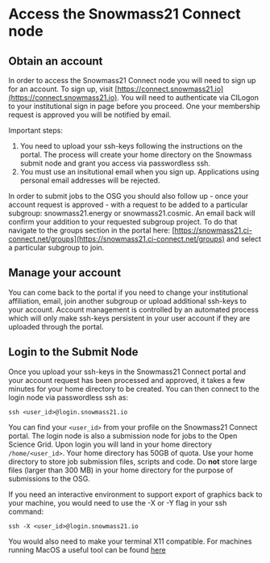 # Access the Snowmass21 Connect node 

## Obtain an account

In order to access the Snowmass21 Connect node you will need to sign up for an account.
To sign up, visit [https://connect.snowmass21.io](https://connect.snowmass21.io). You will need to authenticate via CILogon to your institutional sign in page 
before you proceed. One your membership request is approved you will be notified by email. 

Important steps:

1. You need to upload your ssh-keys following the instructions on the portal. The process will 
create your home directory on the Snowmass submit node and grant you access via passwordless ssh.
2. You must use an insitutional email when you sign up. Applications using personal email addresses will be rejected. 

In order to submit jobs to the OSG you should also follow up - once your account request is approved - with a request to be added to a particular 
subgroup: snowmass21.energy or snowmass21.cosmic. An email back will confirm your addition to your requested subgroup project. To do that navigate to the groups 
section in the portal here: [https://snowmass21.ci-connect.net/groups](https://snowmass21.ci-connect.net/groups) and select a particular subgroup to join.

## Manage your account

You can come back to the portal if you need to change your institutional affiliation, email, join another subgroup or upload additional ssh-keys to your account. Account management is 
controlled by an automated process which will only make ssh-keys persistent in your user account if they are uploaded through the portal. 

## Login to the Submit Node

Once you upload your ssh-keys in the Snowmass21 Connect portal and your account request has been processed and approved, it takes a few minutes for your home directory 
to be created. You can then connect to the login node via passwordless ssh as:

`ssh <user_id>@login.snowmass21.io` 

You can find your `<user_id>` from your profile on the Snowmass21 Connect portal. The login node is also a submission node for 
jobs to the Open Science Grid. Upon login you will land in your home directory `/home/<user_id>`. Your home 
directory has 50GB of quota. Use your home directory to store job submission files, scripts and code. Do **not** store large files 
(larger than 300 MB) in your home directory for the purpose of submissions to the OSG.

If you need an interactive environment to support export of graphics back to your machine, you would need to use the -X or -Y flag in your ssh command:

`ssh -X <user_id>@login.snowmass21.io` 

You would also need to make your terminal X11 compatible. For machines running MacOS a useful tool can be found [here](https://www.xquartz.org/)
